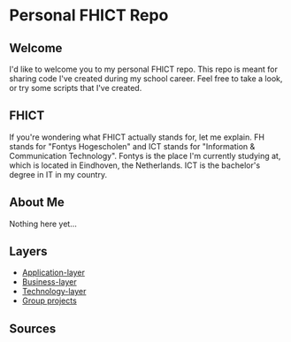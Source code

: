 # Personal FHICT Repo

## Welcome

I'd like to welcome you to my personal FHICT repo. This repo is meant for sharing code I've created during my school career. Feel free to take a look, or try some scripts that I've created.

## FHICT

If you're wondering what FHICT actually stands for, let me explain. FH stands for "Fontys Hogescholen" and ICT stands for "Information & Communication Technology". Fontys is the place I'm currently studying at, which is located in Eindhoven, the Netherlands. ICT is the bachelor's degree in IT in my country.

## About Me

Nothing here yet...

## Layers
* [Application-layer](https://github.com/dogefreak/FHICT/tree/main/App-Layer)
* [Business-layer](https://github.com/dogefreak/FHICT/tree/main/Busn-Layer)
* [Technology-layer](https://github.com/dogefreak/FHICT/tree/main/Tech-Layer)
* [Group projects](https://github.com/dogefreak/FHICT/tree/main/Prof-Layer)

## Sources
